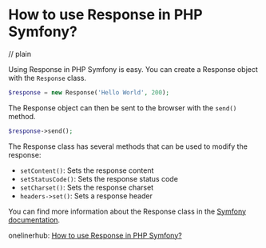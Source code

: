 # How to use Response in PHP Symfony?
// plain

Using Response in PHP Symfony is easy. You can create a Response object with the `Response` class.

```php
$response = new Response('Hello World', 200);
```

The Response object can then be sent to the browser with the `send()` method.

```php
$response->send();
```

The Response class has several methods that can be used to modify the response:

- `setContent()`: Sets the response content
- `setStatusCode()`: Sets the response status code
- `setCharset()`: Sets the response charset
- `headers->set()`: Sets a response header

You can find more information about the Response class in the [Symfony documentation](https://symfony.com/doc/current/components/http_foundation.html#response).

onelinerhub: [How to use Response in PHP Symfony?](https://onelinerhub.com/php-symfony/how-to-use-response-in-php-symfony)